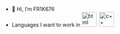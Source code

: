 - 👋 Hi, I’m FR1K676
- Languages I want to work in
<img src="https://cdn.jsdelivr.net/gh/devicons/devicon@latest/icons/html5/html5-original-wordmark.svg"
title="html" width="40" height="40"/>&nbsp;
<img src="https://cdn.jsdelivr.net/gh/devicons/devicon@latest/icons/cplusplus/cplusplus-original.svg" title="c++" width="40" height="40"/>&nbsp;

          

<!---
FR1K676/FR1K676 is a ✨ special ✨ repository because its `README.md` (this file) appears on your GitHub profile.
You can click the Preview link to take a look at your changes.
--->
